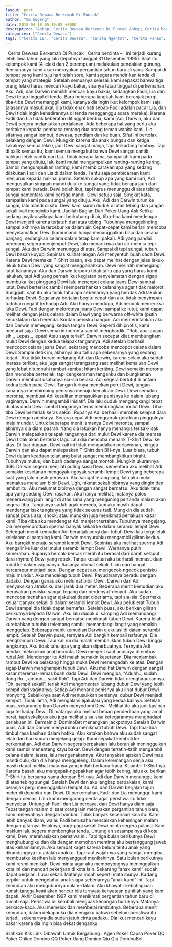 ```yaml
---
layout: post
title: "Cerita Dewasa Berkemah Di Puncak"
author: "Om Sugeng"
date: 2018-04-18 05:10:08 +0000
description: "&nbsp; Cerita Dewasa Berkemah Di Puncak &nbsp; Cerita bercinta &#8211;\u00a0 \u00a0ini terjadi kurang lebih lima tahun yang lalu (tepatnya tanggal 31 Desember 1995). Saat itu kelompok kami (4 lelaki dan 2 pere..."
categories: ["Cerita Dewasa"]
tags: ["Cerita 18", "Cerita Dewasa", "Cerita Ngentot", "Cerita Panas", "Cerita Seks", "Kenakalan Remaja"]
---
```



&nbsp;
Cerita Dewasa Berkemah Di Puncak
&nbsp;
Cerita bercinta &#8211;   ini terjadi kurang lebih lima tahun yang lalu (tepatnya tanggal 31 Desember 1995). Saat itu kelompok kami (4 lelaki dan 2 perempuan) melakukan pendakian gunung. Rencananya kami akan merayakan pergantian tahun baru di sana. Sampai di tempat yang kami tuju hari telah sore, kami segera mendirikan tenda di tempat yang strategis.
Setelah semuanya selesai, kami sepakat bahwa tiga orang lelaki harus mencari kayu bakar, sisanya tetap tinggal di perkemahan. Aku, Adi, dan Darwin memilih mencari kayu bakar, sedangkan Fadli, Lia dan Dewi tetap tinggal di tenda. Baru beberapa langkah kami beranjak pergi, tiba-tiba Dewi memanggil kami, katanya dia ingin ikut kelompok kami saja (alasannya masuk akal, dia tidak enak hati sebab Fadli adalah pacar Lia, dan Dewi tidak ingin kehadirannya di tenda mengganggu acara mereka). Karena Fadli dan Lia tidak keberatan ditinggal berdua, kami (Adi, Darwin, aku dan Dewi) segera melanjutkan perjalanan.
Ada beberapa hal yang perlu aku ceritakan kepada pembaca tentang dua orang teman wanita kami. Lia sifatnya sangat lembut, dewasa, pendiam dan keibuan. Sifat ini bertolak belakang dengan Dewi. Mungkin karena dia anak bungsu dan ketiga kakaknya semua lelaki, jadi Dewi sangat manja, tapi terkadang tomboy. Tapi di balik semua itu, kami semua mengakui bahwa Dewi sangat cantik, bahkan lebih cantik dari Lia.
Tidak berapa lama, sampailah kami pada tempat yang dituju, lalu kami mulai mengumpulkan ranting-ranting kering. Sambil mengumpulkan ranting, kami membicarakan apa yang sedang dilakukan Fadli dan Lia di dalam tenda. Tentu saja pembicaraan kami menjurus kepada hal-hal porno. Setelah cukup apa yang kami cari, Adi mengusulkan singgah mandi dulu ke sungai yang tidak berapa jauh dari tempat kami berada. Dewi boleh ikut, tapi harus menunggu di atas tebing sungai sementara kami bertiga mandi. Dewi setuju saja. Singkat kata, sampailah kami pada sungai yang dituju. Aku, Adi dan Darwin turun ke sungai, lalu mandi di situ. Dewi kami suruh duduk di atas tebing dan jangan sekali-kali mengintip kami. Jadilah Bagian Dari Poker Uang Asli
Ketika sedang asyik-asyiknya kami berkubang di air, tiba-tiba kami mendengar Dewi menjerit karena terjatuh dari atas tebing. Tubuhnya menggelinding sampai akhirnya ia tercebur ke dalam air. Cepat-cepat kami berlari mencoba menyelamatkan Dewi (kami mandi hanya menanggalkan baju dan celana panjang, sedangkan celana dalam tetap kami pakai). Adi yang pandai berenang segera menjemput Dewi, lalu menariknya dari air menuju tepi sungai. Aku dan Darwin menunggu di atas. Sampai di tepi sungai, tubuh Dewi basah kuyup. Sepintas kulihat lengan Adi menyentuh buah dada Dewi. Karena Dewi memakai T-Shirt basah, aku dapat melihat dengan jelas lekuk-lekuk tubuh Dewi yang sangat menggairahkan.
Dewi merintih memegangi lutut kanannya. Aku dan Darwin terpaku tidak tahu apa yang harus kami lakukan, tapi Adi yang pernah ikut kegiatan penyelamatan dengan sigap membuka ikat pinggang Dewi lalu mencopot celana jeans Dewi sampai lutut. Dewi berteriak sambil mempertahankan celananya agar tidak melorot. Sungguh, saat itu aku tidak tahu apa sebenarnya yang hendak Adi lakukan terhadap Dewi. Segalanya berjalan begitu cepat dan aku tidak menyimpan tuduhan negatif terhadap Adi. Aku hanya menduga, Adi hendak memeriksa luka Dewi. Tapi dengan melorotnya jeans Dewi sampai ke lutut, kami dapat melihat dengan jelas celana dalam Dewi yang berwarna off-white (putih kecoklatan) dan berenda. Kontan penisku bangun.
Adi memerintahkan aku dan Darwin memegangi kedua tangan Dewi. Seperti dihipnotis, kami menurut saja. Dewi semakin meronta sambil menghardik, “Rob, apa-apaan sih.., Lepas.., lepas! Atau saya teriak”.
Darwin secepat kilat membungkam mulut Dewi dengan kedua telapak tangannya. Adi setelah berhasil mencopot celana jeans Dewi, sekarang mencoba mencopot celana dalam Dewi. Sampai detik ini, akhirnya aku tahu apa sebenarnya yang sedang terjadi. Aku tidak berani melarang Adi dan Darwin, karena selain aku sudah merasa terlibat, aku juga sangat terangsang saat melihat kemaluan Dewi yang lebat ditumbuhi rambut-rambut hitam keriting.
Dewi semakin meronta dan mencoba berteriak, tapi cengkeraman tanganku dan bungkaman Darwin membuat usahanya sia-sia belaka. Adi segera berlutut di antara kedua belah paha Dewi. Tangan kirinya menekan perut Dewi, tangan kanannya membimbing penisnya menuju kemaluan Dewi. Dewi semakin meronta, membuat Adi kesulitan memasukkan penisnya ke dalam lubang vaginanya. Darwin mengambil inisiatif. Dia lalu duduk mengangkangi tepat di atas dada Dewi sambil tangannya terus membungkam mulut Dewi. Tiba-tiba Dewi berteriak keras sekali.
Rupanya Adi berhasil merobek selaput dara Dewi dengan penisnya. Secara cepat Adi menggerak-gerakkan pinggulnya maju mundur. Untuk beberapa menit lamanya Dewi meronta, sampai akhirnya dia diam pasrah. Yang dia lakukan hanya menangis terisak-isak.
Darwin melepaskan telapak tangannya dari mulut Dewi karena dia merasa Dewi tidak akan berteriak lagi. Lalu dia mencoba menarik T-Shirt Dewi ke atas. Di luar dugaan, Dewi kali ini tidak mengadakan perlawanan, hingga Darwin dan aku dapat melepaskan T-Shirt dan BH-nya. Luar biasa, tubuh Dewi dalam keadaan telanjang bulat sangat membangkitkan birahi. Tubuhnya mulus, dan buah dadanya sangat montok. Mungkin ukurannya 36B.
Darwin segera menjilati puting susu Dewi, sementara aku melihat Adi semakin kesetanan mengoyak-ngoyak serambi lempit Dewi yang beberapa saat yang lalu masih perawan. Aku sangat terangsang, lalu aku mulai memaksa mencium bibir Dewi. Ugh, nikmat sekali bibirnya yang dingin dan lembut itu. Aku melumat bibirnya dengan sangat bernafsu. Aku tidak tahu apa yang sedang Dewi rasakan. Aku hanya melihat, matanya polos menerawang jauh langit di atas sana yang menguning pertanda malam akan segera tiba. Tangisnya sudah agak mereda, tapi aku masih dapat mendengar isak tangisnya yang tidak sekeras tadi. Mungkin dia sudah sangat putus asa, shock, atau mungkin juga menikmati perlakuan kasar kami.
Tiba-tiba aku mendengar Adi menjerit tertahan. Tubuhnya mengejang. Dia menyemprotkan sperma banyak sekali ke dalam serambi lempit Dewi. Setengah menit kemudian Adi beranjak pergi dari tubuh Dewi lalu tergeletak kelelahan di samping kami. Darwin menyuruhku mengambil giliran kedua. Aku bangkit menuju serambi lempit Dewi. Sepintas aku melihat sperma Adi mengalir ke luar dari mulut serambi lempit Dewi. Warnanya putih kemerahan. Rupanya bercak-bercak merah itu berasal dari darah selaput dara (hymen) Dewi yang robek. Tanpa kesulitan aku berhasil memasukkan rudal ke dalam vaginanya. Rasanya nikmat sekali. Licin dan hangat bercampur menjadi satu. Dengan cepat aku mengocok-ngocok penisku maju mundur. Aku mendekap tubuh Dewi.
Payudaranya beradu dengan dadaku. Dengan ganas aku melumat bibir Dewi. Darwin dan Adi menyaksikan atraksiku dari jarak dua meter. Beberapa menit kemudian aku merasakan penisku sangat tegang dan berdenyut-denyut. Aku sudah mencoba menahan agar ejakulasi dapat diperlama, tapi sia-sia. Spermaku keluar banyak sekali di dalam serambi lempit Dewi. Aku peluk erat Tubuh Dewi sampai dia tidak dapat bernafas.
Setelah puas, aku berikan giliran berikutnya kepada Darwin. Aku lalu duduk di samping Adi memandangi Darwin yang dengan sangat bernafsu menikmati tubuh Dewi. Karena lelah, kurebahkan tubuhku telentang sambil memandangi langit yang semakin menggelap.
Beberapa menit kemudian Darwin ejakulasi di dalam serambi lempit. Setelah Darwin puas, ternyata Adi bangkit kembali nafsunya. Dia menghampiri Dewi. Tapi kali ini dia malah membalikkan tubuh Dewi hingga tengkurap. Aku tidak tahu apa yang akan diperbuatnya.
Ternyata Adi hendak melakukan anal bercinta. Dewi menjerit saat anusnya ditembus rudal Adi. Mendengar itu Adi malah semakin kesetanan. Dia menjambak rambut Dewi ke belakang hingga muka Dewi menengadah ke atas. Dengan sigap Darwin menghampiri tubuh Dewi. Aku melihat Darwin dengan sangat kasar meremas-remas buah dada Dewi. Dewi mengiba, “Aduhh.., sudah dong Ro.., ampun.., sakit Rob”. Tapi Adi dan Darwin tidak menghiraukannya.
“Oh, sempit sekali”, teriak Adi mengomentari lubang dubur Dewi yang lebih sempit dari vaginanya. Setiap Adi menarik penisnya aku lihat dubur Dewi monyong. Sebaliknya saat Adi menusukkan penisnya, dubur Dewi menjadi kempot. Tidak lama, Adi mengalami ejakulasi yang kedua kalinya. Setelah puas, sekarang giliran Darwin menyodomi Dewi. Melihat itu aku jadi kasihan juga terhadap Dewi. Di matanya aku melihat beban penderitaan yang amat berat, tapi sekaligus aku juga melihat sisa-sisa ketegarannya menghadapi perlakuan ini. Bermain di DominoBet menangkan jackpotnya
Setelah Darwin puas, Adi dan Darwin menyuruhku menikmati tubuh Dewi. Tapi tiba-tiba timbul rasa kasihan dalam hatiku. Aku katakan bahwa aku sudah sangat lelah dan hari sudah menjelang gelap. Kami sepakat kembali ke perkemahan. Adi dan Darwin segera berpakaian lalu beranjak meninggalkan kami sambil menenteng kayu bakar. Dewi dengan tertatih-tatih mengambil celana dalam, jeans, lalu mengenakannya. Aku tanyakan apakah Dewi mau mandi dulu, dan dia hanya menggeleng. Dalam keremangan senja aku masih dapat melihat matanya yang indah berkaca-kaca. Kuambil T-Shirtnya. Karena basah, aku mengepak-ngepakkan agar lebih kering, lalu aku berikan T-Shirt itu bersama-sama dengan BH-nya. Adi dan Darwin menunggu kami di atas tebing sungai. Setelah Dewi dan aku lengkap berpakaian, kami beranjak pergi meninggalkan tempat itu. Adi dan Darwin berjalan tujuh meter di depanku dan Dewi.
Di perkemahan, Fadli dan Lia menunggu kami dengan cemas. Lalu kami mengarang cerita agar peristiwa itu tidak menyebar. Untunglah Fadli dan Lia percaya, dan Dewi hanya diam saja.
Tepat tengah malam di saat orang lain merayakan pergantian tahun baru, kami melewatinya dengan hambar. Tidak banyak keceriaan kala itu. Kami lebih banyak diam, walau Fadli berusaha mencairkan keheningan malam dengan gitarnya.
Esoknya, pagi-pagi sekali Dewi minta segera pulang. Kami maklum lalu segera membongkar tenda. Untunglah sesampainya di kota kami, Dewi merahasiakan peristiwa ini. Tapi tiga bulan berikutnya Dewi menghubungiku dan dia dengan memohon meminta aku bertanggung jawab atas kehamilannya. Aku sempat kaget karena belum tentu anak yang dikandungnya itu adalah anakku. Tapi raut wajahnya yang sangat mengiba, membuatku kasihan lalu menyanggupi menikahinya.
Satu bulan berikutnya kami resmi menikah. Dewi minta agar aku memboyongnya meninggalkan kota ini dan mencari pekerjaan di kota lain. Sekarang “anak kami” sudah dapat berjalan. Lucu sekali. Matanya indah seperti mata ibunya. Kadang terpikir untuk mengetahui anak siapa sebenarnya “anak kami” ini. Tapi kemudian aku menguburnya dalam-dalam. Aku khawatir kebahagiaan rumah tangga kami akan hancur bila ternyata kenyataan pahitlah yang kami dapati.
Akhir Desember 1997 kami menikmati pergantian tahun baru di rumah saja. Peristiwa ini kembali menguak kenangan buruknya. Matanya berkaca-kaca. Aku memeluk dan membelai rambutnya. Beberapa menit kemudian, dalam dekapanku dia mengaku bahwa sebelum peristiwa itu terjadi, sebenarnya dia sudah jatuh cinta padaku. Dia ikut mencari kayu bakar karena dia ingin bisa dekat denganku.

Silahkan Klik Link Dibawah Untuk Bergabung :
Agen Poker
Capsa
Poker QQ
Poker Online
Domino QQ
Poker Uang
Domino Qiu Qiu
DominoBet
